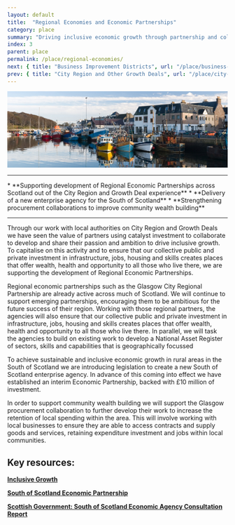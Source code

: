 ```yaml
---
layout: default
title:  "Regional Economies and Economic Partnerships"
category: place
summary: "Driving inclusive economic growth through partnership and collaboration between  government,  agencies, academia and the private sector.  "
index: 3
parent: place
permalink: /place/regional-economies/
next: { title: "Business Improvement Districts", url: "/place/business-improvement-districts/" }
prev: { title: "City Region and Other Growth Deals", url: "/place/city-region-deals/" }
---
```

![Regional Economies Photo](/assets/images/pageimages/place2.jpg)
<br>
<hr>
* **Supporting development of Regional Economic Partnerships across Scotland out of the City Region and Growth Deal experience**
* **Delivery of a new enterprise agency for the South of Scotland**  
* **Strengthening procurement collaborations to improve community wealth building**

<hr>

Through our work with local authorities on City Region and Growth Deals we have seen the value of partners using catalyst investment to collaborate to develop and share their passion and ambition to drive inclusive growth. To capitalise on this activity and to ensure that our collective public and private investment in infrastructure, jobs, housing and skills creates places that offer wealth, health and opportunity to all those who live there, we are supporting the development of Regional Economic Partnerships.

Regional economic partnerships such as the Glasgow City Regional Partnership are already active across much of Scotland.  We will continue to support emerging partnerships, encouraging them to be ambitious for the future success of their region.  Working with those regional partners, the agencies will also ensure that our collective public and private investment in infrastructure, jobs, housing and skills creates places that offer wealth, health and opportunity to all those who live there. In parallel, we will task the agencies to build on existing work to develop a National Asset Register of sectors, skills and capabilities that is geographically focussed

To achieve sustainable and inclusive economic growth in rural areas in the South of Scotland we are introducing legislation to create a new South of Scotland enterprise agency. In advance of this coming into effect we have established an interim Economic Partnership, backed with £10 million of investment.  

In order to support community wealth building we will support the Glasgow procurement collaboration to further develop their work to increase the retention of local spending within the area. This will involve working with local businesses to ensure they are able to access contracts and supply goods and services, retaining expenditure investment and jobs within local communities.

 
## Key resources:

**[Inclusive Growth](http://www.inclusivegrowth.scot/about-us/)**  

**[South of Scotland Economic Partnership](http://www.sosep.co.uk/index.html)**  

**[Scottish Government: South of Scotland Economic Agency Consultation Report](https://www.gov.scot/Publications/2018/10/9556/1)**  
